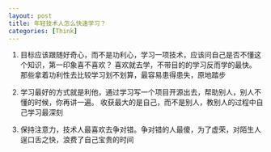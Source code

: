 ```yaml
---
layout: post
title: 年轻技术人怎么快速学习？
categories: [Think]
---
```


1. 目标应该跟随好奇心，而不是功利心，学习一项技术，应该问自己是否不懂这个知识，第一印象喜不喜欢？ 喜欢就去学，不带目的的学习反而学的最快。 那些拿着功利性去比较学习划不划算，最容易患得患失，原地踏步

2. 学习最好的方式就是利他，通过学习写一个项目开源出去，帮助别人，别人不懂的时候，你再讲一遍。 收获最大的是自己，而不是别人，教别人的过程中自己学习最深刻

3. 保持注意力，技术人最喜欢去争对错。争对错的人最傻，为了虚荣，对陌生人逞口舌之快，浪费了自己宝贵的时间
